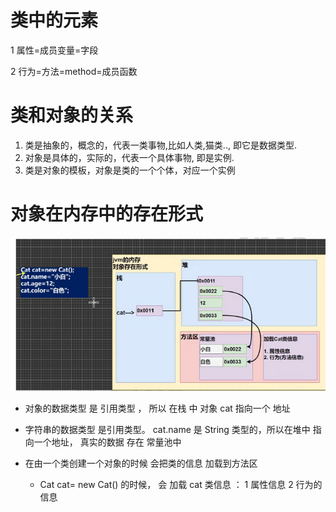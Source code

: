 # 类中的元素

1 属性=成员变量=字段

2 行为=方法=method=成员函数 

# 类和对象的关系

1) 类是抽象的，概念的，代表一类事物,比如人类,猫类.., 即它是数据类型.
2) 对象是具体的，实际的，代表一个具体事物, 即是实例.
3) 类是对象的模板，对象是类的一个个体，对应一个实例

# 对象在内存中的存在形式

![](..\Image\0193_01_类和对象的概述_对象在内存中的存在形式.png)

- 对象的数据类型 是 引用类型 ， 所以 在栈 中 对象 cat 指向一个 地址 

- 字符串的数据类型 是引用类型。 cat.name 是 String 类型的，所以在堆中 指向一个地址， 真实的数据 存在 常量池中 

- 在由一个类创建一个对象的时候  会把类的信息 加载到方法区
  
  - Cat cat= new Cat() 的时候， 会 加载 cat 类信息 ： 1 属性信息 2 行为的信息

# 
